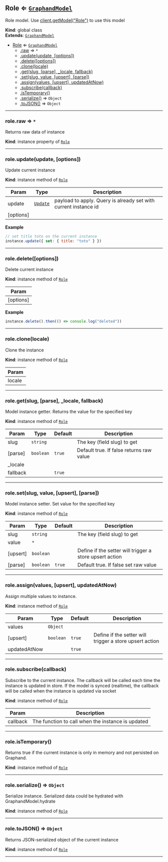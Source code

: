 <a name="Role"></a>

## Role ⇐ [<code>GraphandModel</code>](GraphandModel.md#GraphandModel)
Role model. Use [client.getModel("Role")](Client.md#Client+getModel) to use this model

**Kind**: global class  
**Extends**: [<code>GraphandModel</code>](GraphandModel.md#GraphandModel)  

* [Role](Role.md#Role) ⇐ [<code>GraphandModel</code>](GraphandModel.md#GraphandModel)
    * [.raw](GraphandModel.md#GraphandModel+raw) ⇒ <code>\*</code>
    * [.update(update, [options])](GraphandModel.md#GraphandModel+update)
    * [.delete([options])](GraphandModel.md#GraphandModel+delete)
    * [.clone(locale)](GraphandModel.md#GraphandModel+clone)
    * [.get(slug, [parse], _locale, fallback)](GraphandModel.md#GraphandModel+get)
    * [.set(slug, value, [upsert], [parse])](GraphandModel.md#GraphandModel+set)
    * [.assign(values, [upsert], updatedAtNow)](GraphandModel.md#GraphandModel+assign)
    * [.subscribe(callback)](GraphandModel.md#GraphandModel+subscribe)
    * [.isTemporary()](GraphandModel.md#GraphandModel+isTemporary)
    * [.serialize()](GraphandModel.md#GraphandModel+serialize) ⇒ <code>Object</code>
    * [.toJSON()](GraphandModel.md#GraphandModel+toJSON) ⇒ <code>Object</code>


* * *

<a name="GraphandModel+raw"></a>

### role.raw ⇒ <code>\*</code>
Returns raw data of instance

**Kind**: instance property of [<code>Role</code>](Role.md#Role)  

* * *

<a name="GraphandModel+update"></a>

### role.update(update, [options])
Update current instance

**Kind**: instance method of [<code>Role</code>](Role.md#Role)  

| Param | Type | Description |
| --- | --- | --- |
| update | [<code>Update</code>](#Update) | payload to apply. Query is already set with current instance id |
| [options] |  |  |

**Example**  
```js
// set title toto on the current instance
instance.update({ set: { title: "toto" } })
```

* * *

<a name="GraphandModel+delete"></a>

### role.delete([options])
Delete current instance

**Kind**: instance method of [<code>Role</code>](Role.md#Role)  

| Param |
| --- |
| [options] | 

**Example**  
```js
instance.delete().then(() => console.log("deleted"))
```

* * *

<a name="GraphandModel+clone"></a>

### role.clone(locale)
Clone the instance

**Kind**: instance method of [<code>Role</code>](Role.md#Role)  

| Param |
| --- |
| locale | 


* * *

<a name="GraphandModel+get"></a>

### role.get(slug, [parse], _locale, fallback)
Model instance getter. Returns the value for the specified key

**Kind**: instance method of [<code>Role</code>](Role.md#Role)  

| Param | Type | Default | Description |
| --- | --- | --- | --- |
| slug | <code>string</code> |  | The key (field slug) to get |
| [parse] | <code>boolean</code> | <code>true</code> | Default true. If false returns raw value |
| _locale |  |  |  |
| fallback |  | <code>true</code> |  |


* * *

<a name="GraphandModel+set"></a>

### role.set(slug, value, [upsert], [parse])
Model instance setter. Set value for the specified key

**Kind**: instance method of [<code>Role</code>](Role.md#Role)  

| Param | Type | Default | Description |
| --- | --- | --- | --- |
| slug | <code>string</code> |  | The key (field slug) to get |
| value | <code>\*</code> |  |  |
| [upsert] | <code>boolean</code> |  | Define if the setter will trigger a store upsert action |
| [parse] | <code>boolean</code> | <code>true</code> | Default true. If false set raw value |


* * *

<a name="GraphandModel+assign"></a>

### role.assign(values, [upsert], updatedAtNow)
Assign multiple values to instance.

**Kind**: instance method of [<code>Role</code>](Role.md#Role)  

| Param | Type | Default | Description |
| --- | --- | --- | --- |
| values | <code>Object</code> |  |  |
| [upsert] | <code>boolean</code> | <code>true</code> | Define if the setter will trigger a store upsert action |
| updatedAtNow |  | <code>true</code> |  |


* * *

<a name="GraphandModel+subscribe"></a>

### role.subscribe(callback)
Subscribe to the current instance. The callback will be called each time the instance is updated in store.
If the model is synced (realtime), the callback will be called when the instance is updated via socket

**Kind**: instance method of [<code>Role</code>](Role.md#Role)  

| Param | Description |
| --- | --- |
| callback | The function to call when the instance is updated |


* * *

<a name="GraphandModel+isTemporary"></a>

### role.isTemporary()
Returns true if the current instance is only in memory and not persisted on Graphand.

**Kind**: instance method of [<code>Role</code>](Role.md#Role)  

* * *

<a name="GraphandModel+serialize"></a>

### role.serialize() ⇒ <code>Object</code>
Serialize instance. Serialized data could be hydrated with GraphandModel.hydrate

**Kind**: instance method of [<code>Role</code>](Role.md#Role)  

* * *

<a name="GraphandModel+toJSON"></a>

### role.toJSON() ⇒ <code>Object</code>
Returns JSON-serialized object of the current instance

**Kind**: instance method of [<code>Role</code>](Role.md#Role)  

* * *

